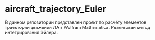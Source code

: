 # aircraft_trajectory_Euler
В данном репозитории представлен проект по расчёту элементов траектории движения ЛА в Wolfram Mathematica. Реализован метод интегрирования Эйлера.
